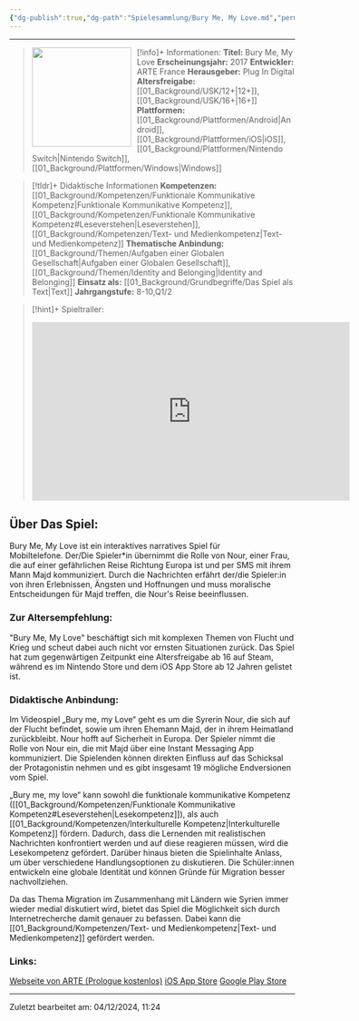 ```yaml
---
{"dg-publish":true,"dg-path":"Spielesammlung/Bury Me, My Love.md","permalink":"/spielesammlung/bury-me-my-love/","noteIcon":"1"}
---
```


---
>[!info]+ Informationen:
><img src="https://images.igdb.com/igdb/image/upload/t_cover_big/co3r4y.webp" style="float:left;height:175px;padding-right:10px">**Titel:** Bury Me, My Love
>**Erscheinungsjahr:** 2017
>**Entwickler:** ARTE France
>**Herausgeber:** Plug In Digital
>**Altersfreigabe:** [[01_Background/USK/12+\|12+]],[[01_Background/USK/16+\|16+]]
>**Plattformen:** [[01_Background/Plattformen/Android\|Android]],[[01_Background/Plattformen/iOS\|iOS]],[[01_Background/Plattformen/Nintendo Switch\|Nintendo Switch]],[[01_Background/Plattformen/Windows\|Windows]]

>[!tldr]+ Didaktische Informationen
>**Kompetenzen:** [[01_Background/Kompetenzen/Funktionale Kommunikative Kompetenz\|Funktionale Kommunikative Kompetenz]],[[01_Background/Kompetenzen/Funktionale Kommunikative Kompetenz#Leseverstehen\|Leseverstehen]],[[01_Background/Kompetenzen/Text- und Medienkompetenz\|Text- und Medienkompetenz]]
>**Thematische Anbindung:** [[01_Background/Themen/Aufgaben einer Globalen Gesellschaft\|Aufgaben einer Globalen Gesellschaft]],[[01_Background/Themen/Identity and Belonging\|Identity and Belonging]]
>**Einsatz als:** [[01_Background/Grundbegriffe/Das Spiel als Text\|Text]]
>**Jahrgangstufe:** 8-10,Q1/2

>[!hint]+ Spieltrailer:
><iframe width="560" height="315" src="https://www.youtube.com/embed/PKVns6TahJk?si=6sYxpRo0EDx5yL4o" title="YouTube video player" frameborder="0" allow="accelerometer; autoplay; clipboard-write; encrypted-media; gyroscope; picture-in-picture; web-share" referrerpolicy="strict-origin-when-cross-origin" allowfullscreen></iframe>


## Über Das Spiel:
Bury Me, My Love ist ein interaktives narratives Spiel für Mobiltelefone. Der/Die Spieler\*in übernimmt die Rolle von Nour, einer Frau, die auf einer gefährlichen Reise Richtung Europa ist und per SMS mit ihrem Mann Majd kommuniziert. Durch die Nachrichten erfährt der/die Spieler:in von ihren Erlebnissen, Ängsten und Hoffnungen und muss moralische Entscheidungen für Majd treffen, die Nour's Reise beeinflussen.
### Zur Altersempfehlung:
"Bury Me, My Love" beschäftigt sich mit komplexen Themen von Flucht und Krieg und scheut dabei auch nicht vor ernsten Situationen zurück. Das Spiel hat zum gegenwärtigen Zeitpunkt eine Altersfreigabe ab 16 auf Steam, während es im Nintendo Store  und dem iOS App Store ab 12 Jahren gelistet ist. 
### Didaktische Anbindung:
Im Videospiel „Bury me, my Love“ geht es um die Syrerin Nour, die sich auf der Flucht befindet, sowie um ihren Ehemann Majd, der in ihrem Heimatland zurückbleibt. Nour hofft auf Sicherheit in Europa. Der Spieler nimmt die Rolle von Nour ein, die mit Majd über eine Instant Messaging App kommuniziert. Die Spielenden können direkten Einfluss auf das Schicksal der Protagonistin nehmen und es gibt insgesamt 19 mögliche Endversionen vom Spiel.

„Bury me, my love“ kann  sowohl die funktionale kommunikative Kompetenz ([[01_Background/Kompetenzen/Funktionale Kommunikative Kompetenz#Leseverstehen\|Lesekompetenz]]), als auch [[01_Background/Kompetenzen/Interkulturelle Kompetenz\|Interkulturelle Kompetenz]] fördern.
Dadurch, dass die Lernenden mit realistischen Nachrichten konfrontiert werden und auf diese reagieren müssen, wird die Lesekompetenz gefördert. Darüber hinaus bieten die Spielinhalte Anlass, um über verschiedene Handlungsoptionen zu diskutieren. Die Schüler:innen entwickeln eine globale Identität und können Gründe für Migration besser nachvollziehen. 

Da das Thema Migration im Zusammenhang mit Ländern wie Syrien immer wieder medial diskutiert wird, bietet das Spiel die Möglichkeit sich durch Internetrecherche damit genauer zu befassen. Dabei kann die [[01_Background/Kompetenzen/Text- und Medienkompetenz\|Text- und Medienkompetenz]] gefördert werden.
### Links:
[Webseite von ARTE (Prologue kostenlos)]([https://burymemylove.arte.tv/](https://burymemylove.arte.tv/))
[iOS App Store](https://itunes.apple.com/us/app/bury-me-my-love/id1281473147)
[Google Play Store](https://play.google.com/store/apps/details?id=com.plug_in_digital.emma)


---
Zuletzt bearbeitet am: 04/12/2024, 11:24